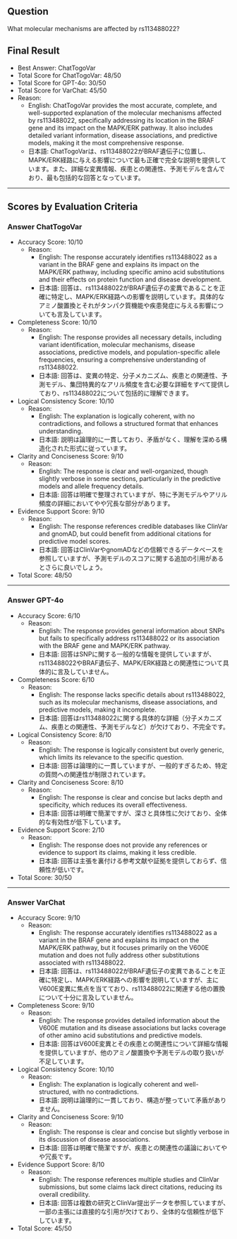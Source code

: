 ## Question

What molecular mechanisms are affected by rs113488022?

## Final Result

- Best Answer: ChatTogoVar
- Total Score for ChatTogoVar: 48/50
- Total Score for GPT-4o: 30/50
- Total Score for VarChat: 45/50
- Reason:
  - English: ChatTogoVar provides the most accurate, complete, and well-supported explanation of the molecular mechanisms affected by rs113488022, specifically addressing its location in the BRAF gene and its impact on the MAPK/ERK pathway. It also includes detailed variant information, disease associations, and predictive models, making it the most comprehensive response.
  - 日本語: ChatTogoVarは、rs113488022がBRAF遺伝子に位置し、MAPK/ERK経路に与える影響について最も正確で完全な説明を提供しています。また、詳細な変異情報、疾患との関連性、予測モデルを含んでおり、最も包括的な回答となっています。

---

## Scores by Evaluation Criteria

### Answer ChatTogoVar
- Accuracy Score: 10/10
  - Reason: 
    - English: The response accurately identifies rs113488022 as a variant in the BRAF gene and explains its impact on the MAPK/ERK pathway, including specific amino acid substitutions and their effects on protein function and disease development.
    - 日本語: 回答は、rs113488022がBRAF遺伝子の変異であることを正確に特定し、MAPK/ERK経路への影響を説明しています。具体的なアミノ酸置換とそれがタンパク質機能や疾患発症に与える影響についても言及しています。
- Completeness Score: 10/10
  - Reason: 
    - English: The response provides all necessary details, including variant identification, molecular mechanisms, disease associations, predictive models, and population-specific allele frequencies, ensuring a comprehensive understanding of rs113488022.
    - 日本語: 回答は、変異の特定、分子メカニズム、疾患との関連性、予測モデル、集団特異的なアリル頻度を含む必要な詳細をすべて提供しており、rs113488022について包括的に理解できます。
- Logical Consistency Score: 10/10
  - Reason: 
    - English: The explanation is logically coherent, with no contradictions, and follows a structured format that enhances understanding.
    - 日本語: 説明は論理的に一貫しており、矛盾がなく、理解を深める構造化された形式に従っています。
- Clarity and Conciseness Score: 9/10
  - Reason: 
    - English: The response is clear and well-organized, though slightly verbose in some sections, particularly in the predictive models and allele frequency details.
    - 日本語: 回答は明確で整理されていますが、特に予測モデルやアリル頻度の詳細においてやや冗長な部分があります。
- Evidence Support Score: 9/10
  - Reason: 
    - English: The response references credible databases like ClinVar and gnomAD, but could benefit from additional citations for predictive model scores.
    - 日本語: 回答はClinVarやgnomADなどの信頼できるデータベースを参照していますが、予測モデルのスコアに関する追加の引用があるとさらに良いでしょう。
- Total Score: 48/50

---

### Answer GPT-4o
- Accuracy Score: 6/10
  - Reason: 
    - English: The response provides general information about SNPs but fails to specifically address rs113488022 or its association with the BRAF gene and MAPK/ERK pathway.
    - 日本語: 回答はSNPに関する一般的な情報を提供していますが、rs113488022やBRAF遺伝子、MAPK/ERK経路との関連性について具体的に言及していません。
- Completeness Score: 6/10
  - Reason: 
    - English: The response lacks specific details about rs113488022, such as its molecular mechanisms, disease associations, and predictive models, making it incomplete.
    - 日本語: 回答はrs113488022に関する具体的な詳細（分子メカニズム、疾患との関連性、予測モデルなど）が欠けており、不完全です。
- Logical Consistency Score: 8/10
  - Reason: 
    - English: The response is logically consistent but overly generic, which limits its relevance to the specific question.
    - 日本語: 回答は論理的に一貫していますが、一般的すぎるため、特定の質問への関連性が制限されています。
- Clarity and Conciseness Score: 8/10
  - Reason: 
    - English: The response is clear and concise but lacks depth and specificity, which reduces its overall effectiveness.
    - 日本語: 回答は明確で簡潔ですが、深さと具体性に欠けており、全体的な有効性が低下しています。
- Evidence Support Score: 2/10
  - Reason: 
    - English: The response does not provide any references or evidence to support its claims, making it less credible.
    - 日本語: 回答は主張を裏付ける参考文献や証拠を提供しておらず、信頼性が低いです。
- Total Score: 30/50

---

### Answer VarChat
- Accuracy Score: 9/10
  - Reason: 
    - English: The response accurately identifies rs113488022 as a variant in the BRAF gene and explains its impact on the MAPK/ERK pathway, but it focuses primarily on the V600E mutation and does not fully address other substitutions associated with rs113488022.
    - 日本語: 回答は、rs113488022がBRAF遺伝子の変異であることを正確に特定し、MAPK/ERK経路への影響を説明していますが、主にV600E変異に焦点を当てており、rs113488022に関連する他の置換について十分に言及していません。
- Completeness Score: 9/10
  - Reason: 
    - English: The response provides detailed information about the V600E mutation and its disease associations but lacks coverage of other amino acid substitutions and predictive models.
    - 日本語: 回答はV600E変異とその疾患との関連性について詳細な情報を提供していますが、他のアミノ酸置換や予測モデルの取り扱いが不足しています。
- Logical Consistency Score: 10/10
  - Reason: 
    - English: The explanation is logically coherent and well-structured, with no contradictions.
    - 日本語: 説明は論理的に一貫しており、構造が整っていて矛盾がありません。
- Clarity and Conciseness Score: 9/10
  - Reason: 
    - English: The response is clear and concise but slightly verbose in its discussion of disease associations.
    - 日本語: 回答は明確で簡潔ですが、疾患との関連性の議論においてやや冗長です。
- Evidence Support Score: 8/10
  - Reason: 
    - English: The response references multiple studies and ClinVar submissions, but some claims lack direct citations, reducing its overall credibility.
    - 日本語: 回答は複数の研究とClinVar提出データを参照していますが、一部の主張には直接的な引用が欠けており、全体的な信頼性が低下しています。
- Total Score: 45/50